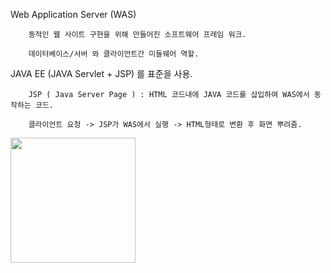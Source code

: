 Web Application Server (WAS)

        동적인 웹 사이트 구현을 위해 만들어진 소프트웨어 프레임 워크.

        데이터베이스/서버 와 클라이언트간 미들웨어 역할.



JAVA EE (JAVA Servlet + JSP) 를 표준을 사용.

        JSP ( Java Server Page ) : HTML 코드내에 JAVA 코드를 삽입하여 WAS에서 동작하는 코드.
        
        클라이언트 요청 -> JSP가 WAS에서 실행 -> HTML형태로 변환 후 화면 뿌려줌.
        
<div>
<img width ="200" src = "https://github.com/LeeKangJin/JobStudy/issues/1#issue-436513638.png">
</div>

        
        
